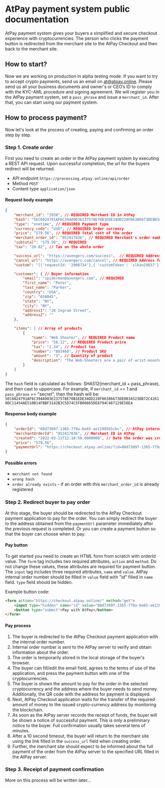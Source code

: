 # AtPay payment system public documentation

AtPay payment system gives your buyers a simplified and secure checkout experience with cryptocurrencies. The person who clicks the payment button is redirected from the merchant site to the AtPay Checkout and then back to the merchant site.

## How to start?

Now we are working on production in alpha testing mode. If you want to try to accept crypto payments, send us an email on [at@atpay.online](mailto:at@atpay.online). Please send us all your business documents and owner's or CEO’s ID to comply with the KYC-AML procedure and signing agreement.
We will register you in the AtPay payment system, set a `pass_phrase` and issue a `merchant_id`.
After that, you can start using our payment system.

## How to process payment?

Now let's look at the process of creating, paying and confirming an order step by step.

### Step 1. Create order

First you need to create an order in the AtPay payment system by executing a REST API request. Upon successful completion, the url for the buyers redirect will be returned.

- API endpoint `https://processing.atpay.online/api/order`
- Method `POST`
- Content type `application/json`

#### Request body example

```json
{
    "merchant_id": "2938", // REQUIRED Merchant ID in AtPay
    "hash": "5EC6024791AF6C394A903E237578E78B1EDE34DD228F86386673DE8B34523DB72C42610DC11454AE510B14FBBF3142B3C5D74C5FB00865DE8794C487129E50E4", // REQUIRED
    "type": "onetime", // REQUIRED Payment type
    "currency_code": "USD", // REQUIRED Order currency
    "price": "579.56", // REQUIRED Total cost of the order
    "merchant_order_id": "952417836", // REQUIRED Merchant's order number
    "subtotal": "579.56", // REQUIRED
    "tax": "20.82", // Tax on the whole order

    "success_url": "https://avengers.com/success",  // REQUIRED Address for redirecting the buyer after successful payment
    "cancel_url": "https://avengers.com/cancel", // REQUIRED Address for redirecting the buyer in case of cancellation or unsuccessful payment
    "custom": "[{'requestId: '2908734'},{ 'customToken': 'slkan29837'}]", // Bypass field to pass directly to "notify_url"

    "customer": { // Buyer information
        "email": "spiderman@avengers.com", // REQUIRED
        "first_name": "Peter",
        "last_name": "Parker",
        "country": "USA",
        "zip": "658045",
        "state": "NY",
        "city": "NY",
        "address1": "20 Ingram Street",
        "address2": ""
    },

    "items": [ // Array of products
        {
            "name": "Web Shooter", // REQUIRED Product name
            "price": "58.12", // REQUIRED Product price
            "tax": "2.34", // Product tax
            "number": "893468", // Product SKU
            "amount": "3", // Quantity of product
            "description": "The Web-Shooters are a pair of wrist-mounted mechanical devices" // Product description
        }
    ]
}
```

The `hash` field is calculated as follows: SHA512(merchant_id + pass_phrase), and then cast to uppercase.
For example, if `merchant_id` == 1 and `pass_phrase` == "secret", then the hash will be:
`5EC6024791AF6C394A903E237578E78B1EDE34DD228F86386673DE8B34523DB72C42610DC11454AE510B14FBBF3142B3C5D74C5FB00865DE8794C487129E50E4`

#### Response body example

```json
{
    "orderId": "08d73097-1365-779a-6e65-ae1198565cbc", // AtPay internal order number
    "merchantOrderId": "952417836", // Merchant ID in AtPay
    "created": "2022-03-11T12:10:50.0000000", // Date the order was created in AtPay
    "price": "579.56",
    "paymentUrl": "https://checkout.atpay.online/?id=08d73097-1365-779a-6e65-ae1198565cbc" // AtPay Checkout url to redirect the user to it
}
```

#### Possible errors

- `merchant not found`
- `wrong hash`
- `order already exists` - if an order with this `merchant_order_id` is already registered

### Step 2. Redirect buyer to pay order

At this stage, the buyer should be redirected to the AtPay Checkout payment application to pay for the order.
You can simply redirect the buyer to the address obtained from the `paymentUrl` parameter immediately after the previous request is completed.
Or you can create a payment button so that the buyer can choose when to pay.

#### Pay button

To get started you need to create an HTML form from scratch with orderId value.
The `form` tag includes two required attributes, `action` and `method`. Do not change these values, these attributes are required for payment button.
The `input` tag includes three required attributes, `name` and `value`. AtPay internal order number should be filled in `value` field with "id" filled in `name` field. `type` field should be hidden.

Example button code:

```html
<form action="https://checkout.atpay.online/" method="get">
    <input type="hidden" name="id" value="08d73097-1365-779a-6e65-ae1198565cbc">
    <button type="submit">Pay with AtPay</button>
</form>
```

#### Pay process

1. The buyer is redirected to the AtPay Checkout payment application with the internal order number.
2. Internal order number is sent to the AtPay server to verify and obtain information about the order.
3. The order is temporarily stored in the local storage of the buyer's browser.
4. The buyer can fill/edit the email field, agrees to the terms of use of the application, and press the payment button with one of the cryptocurrencies.
5. The buyer is shown the amount to pay for the order in the selected cryptocurrency and the address where the buyer needs to send money. Additionally, the QR code with the address for payment is displayed.
6. Next, AtPay Checkout application waits for the transfer of the required amount of money to the issued crypto-currency address by monitoring the blockchain.
7. As soon as the AtPay server records the receipt of funds, the buyer will be shown a notice of successful payment. This is only a preliminary notice to the buyer. Full confirmation usually takes several tens of minutes.
8. After a 10 second timeout, the buyer will return to the merchant site using the link filled in the `success_url` field when creating order.
9. Further, the merchant site should expect to be informed about the full payment of the order from the AtPay server to the specified URL filled in the AtPay server.

### Step 3. Receipt of payment confirmation

More on this process will be written later...
